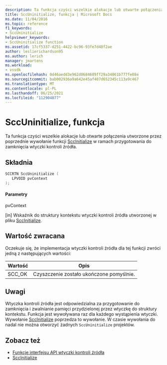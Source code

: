 ```yaml
---
description: Ta funkcja czyści wszelkie alokacje lub otwarte połączenia utworzone przez poprzednie wywołanie funkcji SccInitialize w ramach przygotowania do zamknięcia wtyczki kontroli źródła.
title: SccUninitialize, funkcja | Microsoft Docs
ms.date: 11/04/2016
ms.topic: reference
f1_keywords:
- SccUninitialize
helpviewer_keywords:
- SccUninitialize function
ms.assetid: 17cf5337-d251-4422-bc96-93fe7d48f2ae
author: leslierichardson95
ms.author: lerich
manager: jmartens
ms.workload:
- vssdk
ms.openlocfilehash: 0d46aedd3e962d0684689ff29a34061b777fe08e
ms.sourcegitcommit: bab002936a9a642e45af407d652345c113a9c467
ms.translationtype: MT
ms.contentlocale: pl-PL
ms.lasthandoff: 06/25/2021
ms.locfileid: "112904077"
---
```

# <a name="sccuninitialize-function"></a>SccUninitialize, funkcja
Ta funkcja czyści wszelkie alokacje lub otwarte połączenia utworzone przez poprzednie wywołanie funkcji [SccInitialize](../extensibility/sccinitialize-function.md) w ramach przygotowania do zamknięcia wtyczki kontroli źródła.

## <a name="syntax"></a>Składnia

```cpp
SCCRTN SccUninitialize (
   LPVOID pvContext
);
```

#### <a name="parameters"></a>Parametry
 pvContext

[in] Wskaźnik do struktury kontekstu wtyczki kontroli źródła utworzonej w pliku [SccInitialize](../extensibility/sccinitialize-function.md).

## <a name="return-value"></a>Wartość zwracana
 Oczekuje się, że implementacja wtyczki kontroli źródła dla tej funkcji zwróci jedną z następujących wartości:

|Wartość|Opis|
|-----------|-----------------|
|SCC_OK|Czyszczenie zostało ukończone pomyślnie.|

## <a name="remarks"></a>Uwagi
 Wtyczka kontroli źródła jest odpowiedzialna za przygotowanie do zamknięcia i zwalnianie pamięci przydzielonej przez wtyczkę do struktury kontekstu. Funkcja jest wywoływana raz dla każdego wystąpienia wtyczki. Wywołanie [SccInitialize](../extensibility/sccinitialize-function.md) poprzedza to wywołanie. W czasie wywołania do nadal nie można otworzyć żadnych `SccUninitialize` projektów.

## <a name="see-also"></a>Zobacz też
- [Funkcje interfejsu API wtyczki kontroli źródła](../extensibility/source-control-plug-in-api-functions.md)
- [SccInitialize](../extensibility/sccinitialize-function.md)
